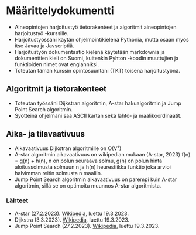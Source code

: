 # Määrittelydokumentti

- Aineopintojen harjoitustyö tietorakenteet ja algoritmit aineopintojen harjoitustyö -kurssille. 
- Harjoitustyössäni käytän ohjelmointikielenä Pythonia, mutta osaan myös itse Javaa ja Javscriptiä.
- Harjoitustyön dokumentaatio kielenä käytetään markdownia ja dokumenttien kieli on Suomi, kuitenkin Pyhton -koodin muuttujien ja funktioiden nimet ovat englanniksi. 
- Toteutan tämän kurssin opintosuuntani (TKT) toisena harjoitustyönä.

## Algoritmit ja tietorakenteet

- Toteutan työssäni Dijkstran algoritmin, A-star hakualgoritmin ja Jump Point Search algoritmin.
- Syötteinä ohjelmani saa ASCII kartan sekä lähtö- ja maalikoordinaatit.

## Aika- ja tilavaativuus

- Aikavaativuus Dijkstran algoritmille on O(V²)
- A-star algoritmin aikavaativuus on wikipedian mukaan (A-star, 2023) f(n) = g(n) + h(n), n on polun seuraava solmu, g(n) on polun hinta aloitussolmusta solmuun n ja h(n) heurestiikka funktio joka arvioi halvimman reitin solmusta n maaliin.
- Jump Point Search algoritmin aikavaativuus on parempi kuin A-star algoritmin, sillä se on optimoitu muunnos A-star algoritmista.

### Lähteet

- A-star (27.2.2023). [Wikipedia](https://en.wikipedia.org/wiki/A*_search_algorithm), luettu 19.3.2023.
- Dijkstra (3.3.2023). [Wikipedia](https://en.wikipedia.org/wiki/Dijkstra%27s_algorithm), luettu 19.3.2023. 
- Jump Point Search (27.2.2023). [Wikipedia](https://en.wikipedia.org/wiki/Jump_point_search), luettu 19.3.2023.

